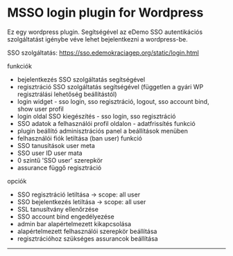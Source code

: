 # MSSO login plugin for Wordpress

Ez egy wordpress plugin. 
Segítségével az eDemo SSO autentikációs szolgáltatást igénybe véve lehet bejelentkezni a wordpress-be.

SSO szolgáltatás: https://sso.edemokraciagep.org/static/login.html

funkciók
- bejelentkezés SSO szolgáltatás segítségével
- regisztráció SSO szolgáltatás segítségével (független a gyári WP regisztrálási lehetőség beállítástól)
- login widget - sso login, sso regisztráció, logout, sso account bind, show user profil
- login oldal SSO kiegészítés - sso login, sso regisztráció
- SSO adatok a felhasználói profil oldalon - adatfrissítés funkció
- plugin beállító adminisztrációs panel a beállítások menüben
- felhasználói fiók letiltása (ban user) funkció
- SSO tanusítások user meta
- SSO user ID user mata
- 0 szintű 'SSO user' szerepkör
- assurance függő regisztráció

opciók
- SSO regisztráció letiltása -> scope: all user
- SSO bejelentkezés letiltása -> scope: all user
- SSL tanusítvány ellenőrzése
- SSO account bind engedélyezése
- admin bar alapértelmezett kikapcsolása
- alapértelmezett felhasználói szerepkör beállítása
- regisztrációhoz szükséges assurancok beállítása

---